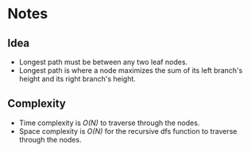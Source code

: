 # Notes

## Idea
* Longest path must be between any two leaf nodes.
* Longest path is where a node maximizes the sum of its left branch's height and its right branch's height.

## Complexity
* Time complexity is *O(N)* to traverse through the nodes.
* Space complexity is *O(N)* for the recursive dfs function to traverse through the nodes.
